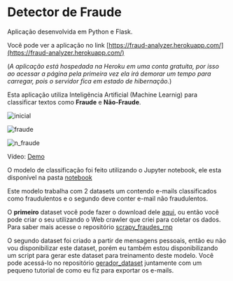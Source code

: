 
  

# Detector de Fraude

  

Aplicação desenvolvida em Python e Flask.

Você pode ver a aplicação no link  [https://fraud-analyzer.herokuapp.com/](https://fraud-analyzer.herokuapp.com/) 

(*A aplicação está hospedada na Heroku em uma conta gratuita, por isso ao acessar a página pela primeira vez ela irá demorar um tempo para carregar, pois o servidor fica em estado de hibernação.*)


Esta aplicação utiliza Inteligência Artificial (Machine Learnig) para classificar textos como **Fraude** e **Não-Fraude**.

  

  

![inicial](https://github.com/rogeriodeoliveira/flask_api_ai_fraud/blob/master/tela_inicial.png)

  

  

![fraude](https://github.com/rogeriodeoliveira/flask_api_ai_fraud/blob/master/tela_fraude.png)

  

  

![n_fraude](https://github.com/rogeriodeoliveira/flask_api_ai_fraud/blob/master/tela_n_fraude.png)

  

  

Vídeo: [Demo](https://youtu.be/bNecZlE7BUc)

  

O modelo de classificação foi feito utilizando o Jupyter notebook, ele esta disponível na pasta [notebook](https://github.com/rogeriodeoliveira/detector_fraude/blob/master/notebook/Fraud_Detect.ipynb)

  

Este modelo trabalha com 2 datasets um contendo e-mails classificados como fraudulentos e o segundo deve conter e-mail não fraudulentos.

O **primeiro** dataset você pode fazer o download dele [aqui](https://github.com/rogeriodeoliveira/scrapy_fraudes_rnp/blob/master/dataset_fraudes.csv), ou então você pode criar o seu utilizando o Web crawler que criei para coletar os dados. Para saber mais acesse o repositório [scrapy_fraudes_rnp](https://github.com/rogeriodeoliveira/scrapy_fraudes_rnp)

O segundo dataset foi criado a partir de mensagens pessoais, então eu não vou disponibilizar este dataset, porém eu também estou disponibilizando um script para gerar este dataset para treinamento deste modelo. Você pode acessá-lo no repositório [gerador_dataset](https://github.com/rogeriodeoliveira/gerador_dataset) juntamente com um pequeno tutorial de como eu fiz para exportar os e-mails.
